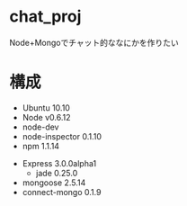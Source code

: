 chat_proj
==============

Node+Mongoでチャット的ななにかを作りたい

構成
==============
- Ubuntu 10.10
- Node v0.6.12
- node-dev
- node-inspector 0.1.10
- npm 1.1.14
<!--- Socket.io 0.9.5-->
- Express 3.0.0alpha1
  - jade 0.25.0
- mongoose 2.5.14
- connect-mongo 0.1.9
